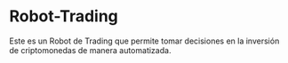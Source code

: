 # Robot-Trading
Este es un Robot de Trading que permite tomar decisiones en la inversión de criptomonedas de manera automatizada. 
